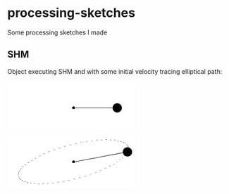 # processing-sketches
Some processing sketches I made

## SHM
Object executing SHM and with some initial velocity tracing elliptical path:

![shm1](demo/shm1.gif) ![shm2](demo/shm2.gif)
